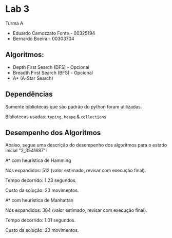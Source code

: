 # Lab 3

Turma A

- Eduardo Camozzato Fonte - 00325194
-  Bernardo Boeira - 00303704

## Algoritmos:
- Depth First Search (DFS) - Opcional
- Breadth First Search (BFS) - Opcional
- A* (A-Star Search)



## Dependências
Somente bibliotecas que são padrão do python foram utilizadas.

Bibliotecas usadas: `typing`, `heapq` & `collections`

## Desempenho dos Algoritmos

Abaixo, segue uma descrição do desempenho dos algoritmos para o estado inicial "2_3541687":

A* com heurística de Hamming

Nós expandidos: 512 (valor estimado, revisar com execução final).

Tempo decorrido: 1.23 segundos.

Custo da solução: 23 movimentos.

A* com heurística de Manhattan

Nós expandidos: 384 (valor estimado, revisar com execução final).

Tempo decorrido: 1.01 segundos.

Custo da solução: 23 movimentos.